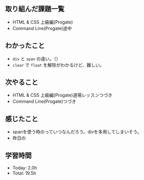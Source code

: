 ## 取り組んだ課題一覧
- HTML & CSS 上級編(Progate)
- Command Line(Progate)途中
## わかったこと
- ```div``` と ```span``` の違い。（）
- ```clear``` で ```float``` を解除がわかるけど、難しい。
## 次やること
- HTML & CSS 上級編(Progate)道場レッスンつづき
- Command Line(Progate)つづき
## 感じたこと
- spanを使う時のっていつなんだろう。divを多用してしまいそう。
- 昨日の
## 学習時間
- Today: 2.0h
- Total: 19.5h
